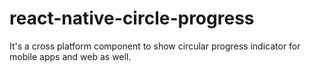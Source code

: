 # react-native-circle-progress

It's a cross platform component to show circular progress indicator for mobile apps and web as well.
